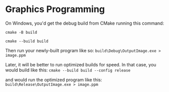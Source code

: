 # Graphics Programming

On Windows, you'd get the debug build from CMake running this command:

```cmake -B build```

```cmake --build build```

Then run your newly-built program like so:
`build\Debug\OutputImage.exe > image.ppm`

Later, it will be better to run optimized builds for speed. In that case, you would build like this:
`cmake --build build --config release`

and would run the optimized program like this:
`build\Release\OutputImage.exe > image.ppm`
